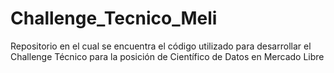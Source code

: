 # Challenge_Tecnico_Meli
Repositorio en el cual se encuentra el código utilizado para desarrollar el Challenge Técnico para la posición de Científico de Datos en Mercado Libre
